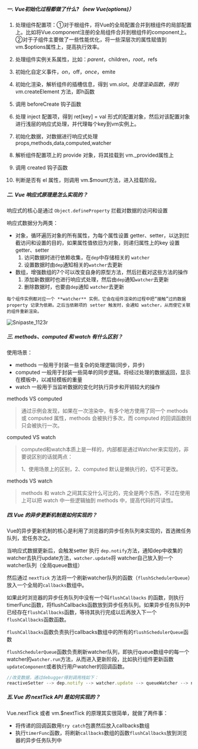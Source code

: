 ##### 一. Vue初始化过程都做了什么?（new Vue(options)）

1. 处理组件配置项：①对于根组件，将Vue的全局配置合并到根组件的局部配置上。比如将Vue.component注册的全局组件合并到根组件的component上。②对于子组件主要做了一些性能优化，将一些深层次的属性赋值到vm.$options属性上，提高执行效率。

2. 处理组件实例关系属性，比如：$parent，$children，$root，$refs

3. 初始化自定义事件，$on，$off，$once，$emite

4. 初始化渲染，解析组件的插槽信息，得到 vm.$slot。处理渲染函数，得到 vm.$createElement 方法，即h函数

5. 调用 beforeCreate 钩子函数

6. 处理 inject 配置项，得到 ret[key] = val 形式的配置对象，然后对该配置对象进行浅层的响应式处理，并代理每个key到vm实例上。

7. 初始化数据，对数据进行响应式处理 props,methods,data,computed,watcher

8. 解析组件配置项上的 provide 对象，将其挂载到 vm._provided属性上

9. 调用 created 钩子函数

10. 判断是否有 el 属性，则调用 vm.$mount方法，进入挂载阶段。

    

##### 二.  Vue 响应式原理是怎么实现的？

响应式的核心是通过 `Object.defineProperty` 拦截对数据的访问和设置

响应式数据分为两类：

* 对象，循环遍历对象的所有属性，为每个属性设置 getter、setter，以达到拦截访问和设置的目的，如果属性值依旧为对象，则递归属性上的key 设置 getter、setter
  1. 访问数据时进行依赖收集，在`dep`中存储相关的 `watcher`
  2. 设置数据时由`dep`通知相关的`watcher`去更新
* 数组，增强数组的7个可以改变自身的原型方法，然后拦截对这些方法的操作
  1. 添加新数据时也进行响应式处理，然后由`dep`通知`watcher`去更新
  2. 删除数据时，也要由`dep`通知 `watcher`去更新

`每个组件实例都对应一个 **watcher** 实例，它会在组件渲染的过程中把“接触”过的数据 property 记录为依赖。之后当依赖项的 setter 触发时，会通知 watcher，从而使它关联的组件重新渲染。`

![Snipaste_1123r](C:\Users\caoxu\Downloads\Snipaste_1123r.png)



##### 三. methods、computed 和 watch 有什么区别？

使用场景：

* methods 一般用于封装一些复杂的处理逻辑(同步，异步)
* computed 一般用于封装一些简单的同步逻辑。将经过处理的数据返回，显示在模板中，以减轻模板的重量
* watch 一般用于当监听数据的变化时执行异步和开销较大的操作

methods VS computed

> 通过示例会发现，如果在一次渲染中，有多个地方使用了同一个 methods 或 computed 属性，methods 会被执行多次，而 computed 的回调函数则只会被执行一次。

computed VS watch

>computed和watch本质上是一样的，内部都是通过Watcher来实现的，非要说区别的话就两点：
>
>1、使用场景上的区别，2、computed 默认是懒执行的，切不可更改。

methods VS watch

> methods 和 watch 之间其实没什么可比的，完全是两个东西，不过在使用上可以把 watch 中一些逻辑抽到 methods 中，提高代码的可读性。



##### 四.Vue 的异步更新机制是如何实现的？

 Vue的异步更新机制的核心是利用了浏览器的异步任务队列来实现的，首选微任务队列，宏任务次之。

当响应式数据更新后，会触发setter 执行 `dep.notify`方法，通知dep中收集的watcher去执行update方法，`watcher.update`将 watcher自己放入到一个watcher队列（全局queue数组）

然后通过 `nextTick` 方法将一个刷新watcher队列的函数（`flushSchedulerQueue`）放入一个全局的`callbacks`数组中。

如果此时浏览器的异步任务队列中没有一个叫`flushCallbacks` 的函数，则执行 timerFunc函数，将flushCallbacks函数放到异步任务队列。如果异步任务队列中已经存在`flushCallbacks`函数，等待其执行完成以后再放入下一个`flushCallbacks`函数函数。

`flushCallbacks`函数负责执行callbacks数组中的所有的`flushSchedulerQueue`函数

`flushSchedulerQueue`函数负责刷新watcher队列，即执行queue数组中的每一个watcher的`watcher.run`方法，从而进入更新阶段，比如执行组件更新函数`updateComponent`或者执行用户watcher的回调函数。

```js
//改变数据，通过debugger得到调用栈如下：
reactiveSetter --> dep.notify --> watcher.update --> queueWatcher --> nextTick --> timeFunc --> flushCallbacks --> flushSchedulerQueue --> watcher.run --> watcher.get --> updateComponent --> 进入patch阶段
```



##### 五.Vue 的 nextTick API 是如何实现的？

  Vue.nextTick 或者 vm.$nextTick 的原理其实很简单，就做了两件事：

* 将传递的回调函数用`try catch`包裹然后放入callbacks数组
* 执行`timerFunc`函数，将刷新`callbacks`数组的函数`flushCallbacks`放到浏览器的异步任务队列中















